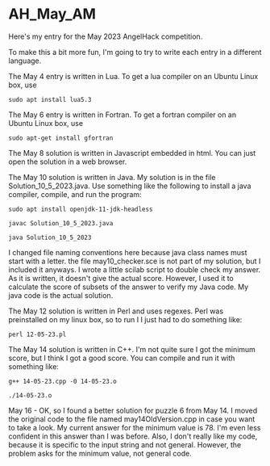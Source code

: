 # AH_May_AM
Here's my entry for the May 2023 AngelHack competition.

To make this a bit more fun, I'm going to try to write each entry in a different language.

The May 4 entry is written in Lua.
To get a lua compiler on an Ubuntu Linux box, use 

	sudo apt install lua5.3

The May 6 entry is written in Fortran.
To get a fortran compiler on an Ubuntu Linux box, use

	sudo apt-get install gfortran

The May 8 solution is written in Javascript embedded in html. 
You can just open the solution in a web browser.

The May 10 solution is written in Java. My solution is in the file Solution_10_5_2023.java.
Use something like the following to install a java compiler, compile,  and run the program:

	sudo apt install openjdk-11-jdk-headless

	javac Solution_10_5_2023.java

	java Solution_10_5_2023

I changed file naming conventions here because java class names must start with a letter.
the file may10_checker.sce is not part of my solution, but I included it anyways. I
wrote a little scilab script to double check my answer. As it is written, it doesn't 
give the actual score. However, I used it to calculate the score of subsets of the answer
to verify my Java code. My java code is the actual solution. 

The May 12 solution is written in Perl and uses regexes. Perl was preinstalled on my linux box, so to run I I just had to do something like:

	perl 12-05-23.pl

The May 14 solution is written in C++. I'm not quite sure I got the minimum score, but I think I got a good score. You can compile and run it with something like:

	g++ 14-05-23.cpp -0 14-05-23.o

	./14-05-23.o
	 

May 16 - OK, so I found a better solution for puzzle 6 from May 14. I moved the original code to the file named may14OldVersion.cpp in case you want to take a look. My current answer for the minimum value is 78. I'm even less confident in this answer than I was before. Also, I don't really like my code, because it is specific to the input string and not general. However, the problem asks for the minimum value, not general code.
 

